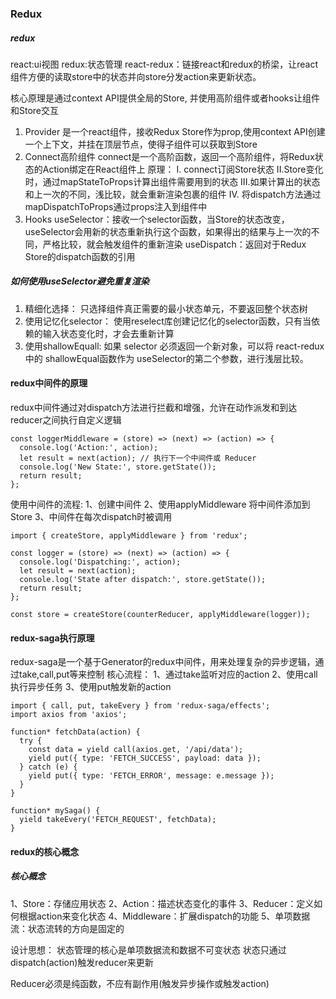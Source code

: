 ### Redux
##### redux
react:ui视图
redux:状态管理
react-redux：链接react和redux的桥梁，让react组件方便的读取store中的状态并向store分发action来更新状态。


核心原理是通过context API提供全局的Store, 并使用高阶组件或者hooks让组件和Store交互

1. Provider
   <Provider>是一个react组件，接收Redux Store作为prop,使用context API创建一个上下文，并挂在顶层节点，使得子组件可以获取到Store
2. Connect高阶组件
   connect是一个高阶函数，返回一个高阶组件，将Redux状态的Action绑定在React组件上
   原理：
   I. connect订阅Store状态
   II.Store变化时，通过mapStateToProps计算出组件需要用到的状态
   III.如果计算出的状态和上一次的不同，浅比较，就会重新渲染包裹的组件
   IV. 将dispatch方法通过mapDispatchToProps通过props注入到组件中
3. Hooks
   useSelector：接收一个selector函数，当Store的状态改变，useSelector会用新的状态重新执行这个函数，如果得出的结果与上一次的不同，严格比较，就会触发组件的重新渲染
   useDispatch：返回对于Redux Store的dispatch函数的引用

##### 如何使用useSelector避免重复渲染
1. 精细化选择：
   只选择组件真正需要的最小状态单元，不要返回整个状态树
2. 使用记忆化selector： 
   使用reselect库创建记忆化的selector函数，只有当依赖的输入状态变化时，才会去重新计算
3. 使用shallowEquall:
   如果 selector 必须返回一个新对象，可以将 react-redux中的 shallowEqual函数作为 useSelector的第二个参数，进行浅层比较。
#### redux中间件的原理
redux中间件通过对dispatch方法进行拦截和增强，允许在动作派发和到达reducer之间执行自定义逻辑
```
const loggerMiddleware = (store) => (next) => (action) => {
  console.log('Action:', action);
  let result = next(action); // 执行下一个中间件或 Reducer
  console.log('New State:', store.getState());
  return result;
};

```
使用中间件的流程:
1、创建中间件
2、使用applyMiddleware 将中间件添加到Store
3、中间件在每次dispatch时被调用
```
import { createStore, applyMiddleware } from 'redux';

const logger = (store) => (next) => (action) => {
  console.log('Dispatching:', action);
  let result = next(action);
  console.log('State after dispatch:', store.getState());
  return result;
};

const store = createStore(counterReducer, applyMiddleware(logger));

```

#### redux-saga执行原理
redux-saga是一个基于Generator的redux中间件，用来处理复杂的异步逻辑，通过take,call,put等来控制
核心流程：
1、通过take监听对应的action
2、使用call执行异步任务
3、使用put触发新的action
```
import { call, put, takeEvery } from 'redux-saga/effects';
import axios from 'axios';

function* fetchData(action) {
  try {
    const data = yield call(axios.get, '/api/data');
    yield put({ type: 'FETCH_SUCCESS', payload: data });
  } catch (e) {
    yield put({ type: 'FETCH_ERROR', message: e.message });
  }
}

function* mySaga() {
  yield takeEvery('FETCH_REQUEST', fetchData);
}

```

#### redux的核心概念
##### 核心概念
1、Store：存储应用状态
2、Action：描述状态变化的事件
3、Reducer：定义如何根据action来变化状态
4、Middleware：扩展dispatch的功能
5、单项数据流：状态流转的方向是固定的

设计思想：
状态管理的核心是单项数据流和数据不可变状态
状态只通过dispatch(action)触发reducer来更新

Reducer必须是纯函数，不应有副作用(触发异步操作或触发action)
